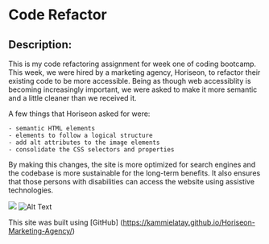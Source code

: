 # Code Refactor

## Description:

This is my code refactoring assignment for week one of coding bootcamp. This week, we were hired by a marketing agency, Horiseon, to refactor their existing code to be more accessible. Being as though web accessiblity is becoming increasingly important, we were asked to make it more semantic and a little cleaner than we received it. 

A few things that Horiseon asked for were:

    - semantic HTML elements
    - elements to follow a logical structure
    - add alt attributes to the image elements
    - consolidate the CSS selectors and properties

By making this changes, the site is more optimized for search engines and the codebase is more sustainable for the long-term benefits. It also ensures that those persons with disabilities can access the website using assistive technologies. 

![](/images/index.html.png)
![Alt Text](https://github.com/Kammielatay/Horiseon-Marketing-Agency/blob/main/assets/images/index.html.png)

This site was built using [GitHub] (https://kammielatay.github.io/Horiseon-Marketing-Agency/)